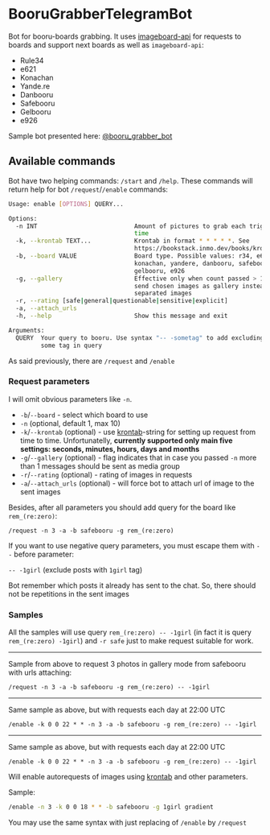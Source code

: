 # BooruGrabberTelegramBot

Bot for booru-boards grabbing. It uses [imageboard-api](https://github.com/Kodehawa/imageboard-api) for requests to boards and support next boards as well as `imageboard-api`:

* Rule34
* e621
* Konachan
* Yande.re
* Danbooru
* Safebooru
* Gelbooru
* e926

Sample bot presented here: [@booru_grabber_bot](https://t.me/booru_grabber_bot)

## Available commands

Bot have two helping commands: `/start` and `/help`. These commands will return help for bot `/request`/`/enable` commands:

```bash
Usage: enable [OPTIONS] QUERY...

Options:
  -n INT                           Amount of pictures to grab each trigger
                                   time
  -k, --krontab TEXT...            Krontab in format * * * * *. See
                                   https://bookstack.inmo.dev/books/krontab/page/string-format
  -b, --board VALUE                Board type. Possible values: r34, e621,
                                   konachan, yandere, danbooru, safebooru,
                                   gelbooru, e926
  -g, --gallery                    Effective only when count passed > 1. Will
                                   send chosen images as gallery instead of
                                   separated images
  -r, --rating [safe|general|questionable|sensitive|explicit]
  -a, --attach_urls
  -h, --help                       Show this message and exit

Arguments:
  QUERY  Your query to booru. Use syntax "-- -sometag" to add excluding of
         some tag in query
```

As said previously, there are `/request` and `/enable`

### Request parameters

I will omit obvious parameters like `-n`.

* `-b`/`--board` - select which board to use
* `-n` (optional, default 1, max 10)
* `-k`/`--krontab` (optional) - use [krontab](https://bookstack.inmo.dev/books/krontab/page/string-format)-string for setting up request from time to time. Unfortunatelly, **currently supported only main five settings: seconds, minutes, hours, days and months**
* `-g`/`--gallery` (optional) - flag indicates that in case you passed `-n` more than 1 messages should be sent as media group
* `-r`/`--rating` (optional) - rating of images in requests
* `-a`/`--attach_urls` (optional) - will force bot to attach url of image to the sent images

Besides, after all parameters you should add query for the board like `rem_(re:zero)`:

```
/request -n 3 -a -b safebooru -g rem_(re:zero)
```

If you want to use negative query parameters, you must escape them with `--` before parameter:

`-- -1girl` (exclude posts with `1girl` tag)

Bot remember which posts it already has sent to the chat. So, there should not be repetitions in the sent images

### Samples

All the samples will use query `rem_(re:zero) -- -1girl` (in fact it is query `rem_(re:zero) -1girl`) and `-r safe` just to make request suitable for work.

---

Sample from above to request 3 photos in gallery mode from safebooru with urls attaching:

```
/request -n 3 -a -b safebooru -g rem_(re:zero) -- -1girl
```

---

Same sample as above, but with requests each day at 22:00 UTC

```
/enable -k 0 0 22 * * -n 3 -a -b safebooru -g rem_(re:zero) -- -1girl
```

---

Same sample as above, but with requests each day at 22:00 UTC

```
/enable -k 0 0 22 * * -n 3 -a -b safebooru -g rem_(re:zero) -- -1girl
```

Will enable autorequests of images using [krontab](https://bookstack.inmo.dev/books/krontab/page/string-format) and other parameters.

Sample:

```bash
/enable -n 3 -k 0 0 18 * * -b safebooru -g 1girl gradient
```

You may use the same syntax with just replacing of `/enable` by `/request`
